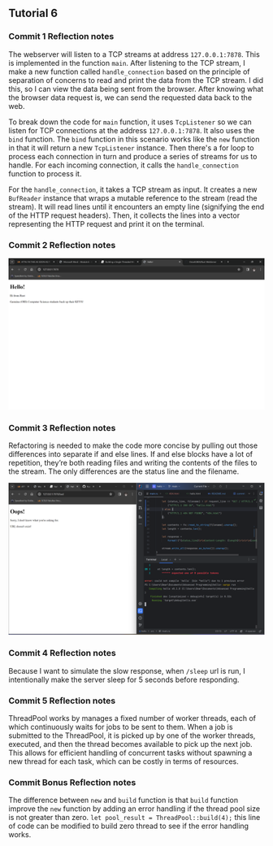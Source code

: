 ## Tutorial 6

### Commit 1 Reflection notes

The webserver will listen to a TCP streams at address `127.0.0.1:7878`. This is implemented in the function `main`. After listening to the TCP stream, I make a new function called `handle_connection` based on the principle of separation of concerns to read and print the data from the TCP stream. I did this, so I can view the data being sent from the browser. After knowing what the browser data request is, we can send the requested data back to the web.

To break down the code for `main` function, it uses `TcpListener` so we can listen for TCP connections at the address `127.0.0.1:7878`. It also uses the `bind` function. The `bind` function in this scenario works like the `new` function in that it will return a new `TcpListener` instance. Then there's a for loop to process each connection in turn and produce a series of streams for us to handle. For each incoming connection, it calls the `handle_connection` function to process it.

For the `handle_connection`, it takes a TCP stream as input. It creates a new `BufReader` instance that wraps a mutable reference to the stream (read the stream). It will read lines until it encounters an empty line (signifying the end of the HTTP request headers). Then, it collects the lines into a vector representing the HTTP request and print it on the terminal.

### Commit 2 Reflection notes

![](imgfiles/commit2.png)

### Commit 3 Reflection notes

Refactoring is needed to make the code more concise by pulling out those differences into separate if and else lines. If and else blocks have a lot of repetition, they’re both reading files and writing the contents of the files to the stream. The only differences are the status line and the filename.

![](imgfiles/commit3.png)

### Commit 4 Reflection notes

Because I want to simulate the slow response, when `/sleep` url is run, I intentionally make the server sleep for 5 seconds before responding.

### Commit 5 Reflection notes

ThreadPool works by manages a fixed number of worker threads, each of which continuously waits for jobs to be sent to them. When a job is submitted to the ThreadPool, it is picked up by one of the worker threads, executed, and then the thread becomes available to pick up the next job. This allows for efficient handling of concurrent tasks without spawning a new thread for each task, which can be costly in terms of resources.

### Commit Bonus Reflection notes

The difference between `new` and `build` function is that `build` function improve the `new` function by adding an error handling if the thread pool size is not greater than zero. `let pool_result = ThreadPool::build(4);` this line of code can be modified to build zero thread to see if the error handling works.